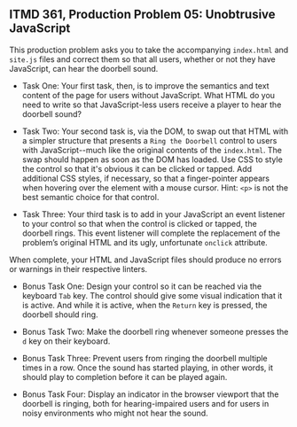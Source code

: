 ## ITMD 361, Production Problem 05: Unobtrusive JavaScript

This production problem asks you to take the accompanying `index.html` and `site.js` files and
correct them so that all users, whether or not they have JavaScript, can hear the doorbell sound.

* Task One: Your first task, then, is to improve the semantics and text content of the page for users
without JavaScript. What HTML do you need to write so that JavaScript-less users receive a player to
hear the doorbell sound?

* Task Two: Your second task is, via the DOM, to swap out that HTML with a simpler structure that
presents a `Ring the Doorbell` control to users with JavaScript--much like the original contents of
the `index.html`. The swap should happen as soon as the DOM has loaded. Use CSS to style the control
so that it's obvious it can be clicked or tapped. Add additional CSS styles, if necessary, so that a
finger-pointer appears when hovering over the element with a mouse cursor. Hint: `<p>` is not the
best semantic choice for that control.

* Task Three: Your third task is to add in your JavaScript an event listener to your control so that
when the control is clicked or tapped, the doorbell rings. This event listener will complete the
replacement of the problem’s original HTML and its ugly, unfortunate `onclick` attribute.

When complete, your HTML and JavaScript files should produce no errors or warnings in their
respective linters.

* Bonus Task One: Design your control so it can be reached via the keyboard `Tab` key. The control
should give some visual indication that it is active. And while it is active, when the `Return` key
is pressed, the doorbell should ring.

* Bonus Task Two: Make the doorbell ring whenever someone presses the `d` key on their keyboard.

* Bonus Task Three: Prevent users from ringing the doorbell multiple times in a row. Once the sound
has started playing, in other words, it should play to completion before it can be played again.

* Bonus Task Four: Display an indicator in the browser viewport that the doorbell is ringing, both
for hearing-impaired users and for users in noisy environments who might not hear the sound.
